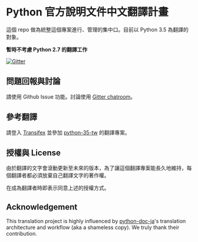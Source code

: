 # Python 官方說明文件中文翻譯計畫

這個 repo 做為統整這個專案進行、管理的集中口。目前以 Python 3.5 為翻譯的對象。

**暫時不考慮 Python 2.7 的翻譯工作**

[![Gitter](https://badges.gitter.im/Join%20Chat.svg)](https://gitter.im/ccwang002/python-doc-tw)


## 問題回報與討論

請使用 Github Issue 功能。討論使用 [Gitter chatroom]。


## 參考翻譯

請登入 [Transifex] 並參加 [python-35-tw] 的翻譯專案。


## 授權與 License

由於翻譯的文字會滾動更新至未來的版本，為了讓這個翻譯專案能長久地維持，每個翻譯者都必須放棄自己翻譯文字的著作權。

在成為翻譯者時即表示同意上述的授權方式。


## Acknowledgement

This translation project is highly influenced by [python-doc-ja]'s translation architecture and workflow (aka a shameless copy). We truly thank their contribution.

[Gitter chatroom]: https://gitter.im/ccwang002/python-doc-tw
[Transifex]: https://www.transifex.com/
[python-35-tw]: https://www.transifex.com/python-tw-doc/python-35-tw/
[python-doc-ja]: https://github.com/python-doc-ja/python-doc-ja
